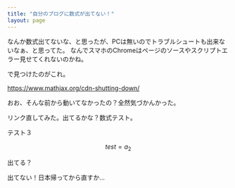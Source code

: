 ```yaml
---
title: "自分のブログに数式が出てない！"
layout: page	
---
```


なんか数式出てないな、と思ったが、PCは無いのでトラブルシュートも出来ないなぁ、と思ってた。
なんでスマホのChromeはページのソースやスクリプトエラー見せてくれないのかね。

で見つけたのがこれ。

https://www.mathjax.org/cdn-shutting-down/

おお、そんな前から動いてなかったの？全然気づかんかった。

リンク直してみた。出てるかな？数式テスト。

テスト３

$$ test = a_2 $$

出てる？ 

出てない！日本帰ってから直すか…

